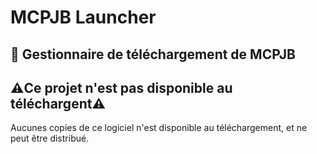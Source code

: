 
# MCPJB Launcher

## 🚀 Gestionnaire de téléchargement de MCPJB



## ⚠️Ce projet n'est pas disponible au téléchargent⚠️

Aucunes copies de ce logiciel n'est disponible au téléchargement, et ne peut être distribué.






